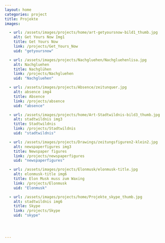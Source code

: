 ```yaml
---
layout: home
categories: project
title: Projekte
images:

  - url: /assets/images/projects/home/art-getyoursnow-bild1_thumb.jpg
    alt: Get Yours Now Img1
    title: Get Yours Now
    link: /projects/Get_Yours_Now
    uid: "getyoursnow"

  - url: /assets/images/projects/Nachgluehen/Nachgluehenlisa.jpg
    alt: Nachgluehen
    title: Nachglühen
    link: /projects/Nachgluehen
    uid: "Nachgluehen"

  - url: /assets/images/projects/Absence/zeitunquer.jpg
    alt: absence img4
    title: Absence
    link: /projects/absence
    uid: "absence"

  - url: /assets/images/projects/home/Art-Stadtwildnis-bild3_thumb.jpg
    alt: stadtwildnis img3
    title: Stadtwildnis
    link: /projects/Stadtwildnis
    uid: "stadtwildnis"

  - url: /assets/images/projects/Drawings/zeitungsfiguren2-klein2.jpg
    alt: newspaperfigures img3
    title: Newspaper figures
    link: /projects/newspaperfigures
    uid: "newspaperfigures"

  - url: /assets/images/projects/Elonmusk/elonmusk-title.jpg
    alt: elonmusk-title img6
    title: Elon Musk muss zum Waxing
    link: /projects/Elonmusk
    uid: "Elonmusk"

  - url: /assets/images/projects/home/Projekte_skype_thumb.jpg
    alt: stadtwildnis img6
    title: Skype
    link: /projects/Skype
    uid: "skype"




---
```

